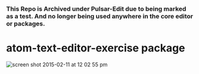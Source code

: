 ### This Repo is Archived under Pulsar-Edit due to being marked as a test. And no longer being used anywhere in the core editor or packages.

# atom-text-editor-exercise package

![screen shot 2015-02-11 at 12 02 55 pm](https://cloud.githubusercontent.com/assets/69169/6155174/fca56796-b1e5-11e4-849e-6b1c56566790.png)
